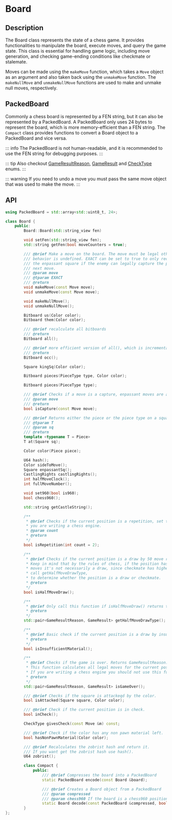 # Board

## Description

The Board class represents the state of a chess game. It provides functionalities to manipulate the board, execute moves, and query the game state. This class is essential for handling game logic, including move generation,  and checking game-ending conditions like checkmate or stalemate.

Moves can be made using the `makeMove` function, which takes a `Move` object as an argument and also taken back using the `unmakeMove` function. The `makeNullMove` and `unmakeNullMove` functions are used to make and unmake null moves, respectively.

## PackedBoard

Commonly a chess board is represented by a FEN string, but it can also be represented by a PackedBoard. A PackedBoard only uses 24 bytes to represent the board, which is more memory-efficient than a FEN string. The `Compact` class provides functions to convert a Board object to a PackedBoard and vice versa.

::: info
The PackedBoard is not human-readable, and it is recommended to use the FEN string for debugging purposes.
:::

::: tip
Also checkout [GameResultReason](/pages/types), [GameResult](/pages/types) and [CheckType](/pages/types) enums.
:::

::: warning
If you need to undo a move you must pass the same move object that was used to make the move.
:::

## API

```cpp
using PackedBoard = std::array<std::uint8_t, 24>;

class Board {
    public:
        Board::Board(std::string_view fen)

        void setFen(std::string_view fen);
        std::string getFen(bool moveCounters = true);

        /// @brief Make a move on the board. The move must be legal otherwise the
        /// behavior is undefined. EXACT can be set to true to only record
        /// the enpassant square if the enemy can legally capture the pawn on their
        /// next move.
        /// @param move
        /// @tparam EXACT
        /// @return
        void makeMove(const Move move);
        void unmakeMove(const Move move);

        void makeNullMove();
        void unmakeNullMove();

        Bitboard us(Color color);
        Bitboard them(Color color);

        /// @brief recalculate all bitboards
        /// @return
        Bitboard all();

        /// @brief more efficient version of all(), which is incremental
        /// @return
        Bitboard occ();

        Square kingSq(Color color);

        Bitboard pieces(PieceType type, Color color);

        Bitboard pieces(PieceType type);

        /// @brief Checks if a move is a capture, enpassant moves are also considered captures.
        /// @param move
        /// @return
        bool isCapture(const Move move);

        /// @brief Returns either the piece or the piece type on a square
        /// @tparam T
        /// @param sq
        /// @return
        template <typename T = Piece>
        T at(Square sq);

        Color color(Piece piece);

        U64 hash();
        Color sideToMove();
        Square enpassantSq();
        CastlingRights castlingRights();
        int halfMoveClock();
        int fullMoveNumber();

        void set960(bool is960);
        bool chess960();

        std::string getCastleString();

        /**
         * @brief Checks if the current position is a repetition, set this to 1 if
         * you are writing a chess engine.
         * @param count
         * @return
         */
        bool isRepetition(int count = 2);

        /**
         * @brief Checks if the current position is a draw by 50 move rule.
         * Keep in mind that by the rules of chess, if the position has 50 half
         * moves it's not necessarily a draw, since checkmate has higher priority,
         * call getHalfMoveDrawType,
         * to determine whether the position is a draw or checkmate.
         * @return
         */
        bool isHalfMoveDraw();

        /**
         * @brief Only call this function if isHalfMoveDraw() returns true.
         * @return
         */
        std::pair<GameResultReason, GameResult> getHalfMoveDrawType();

        /**
         * @brief Basic check if the current position is a draw by insufficient material.
         * @return
         */
        bool isInsufficientMaterial();

        /**
         * @brief Checks if the game is over. Returns GameResultReason::NONE if the game is not over.
         * This function calculates all legal moves for the current position to check if the game is over.
         * If you are writing a chess engine you should not use this function.
         * @return
         */
        std::pair<GameResultReason, GameResult> isGameOver();

        /// @brief Checks if the square is attackeqd by the color.
        bool isAttacked(Square square, Color color);

        /// @brief Check if the current position is in check.
        bool inCheck();

        CheckType givesCheck(const Move &m) const;

        /// @brief Check if the color has any non pawn material left.
        bool hasNonPawnMaterial(Color color);

        /// @brief Recalculates the zobrist hash and return it.
        /// If you want get the zobrist hash use hash().
        U64 zobrist();

        class Compact {
            public:
                /// @brief Compresses the board into a PackedBoard
                static PackedBoard encode(const Board &board);

                /// @brief Creates a Board object from a PackedBoard
                /// @param compressed
                /// @param chess960 If the board is a chess960 position, set this to true
                static Board decode(const PackedBoard &compressed, bool chess960 = false);
        }
};
```
